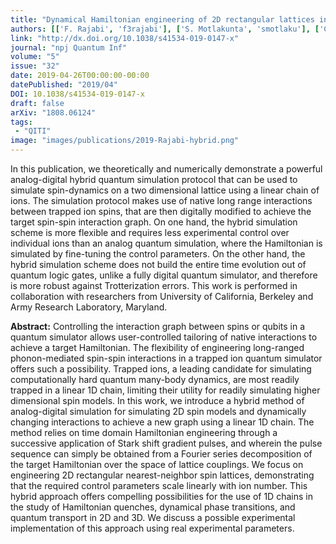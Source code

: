 ```yaml
---
title: "Dynamical Hamiltonian engineering of 2D rectangular lattices in a one-dimensional ion chain"
authors: [['F. Rajabi', 'f3rajabi'], ['S. Motlakunta', 'smotlaku'], ['C. Shih', 'c5shih'], ['N. Kotibhaskar', 'nkotibha'], ['Q. Quraishi'], ['A. Ajoy'], ['R. Islam', 'krislam']]
link: "http://dx.doi.org/10.1038/s41534-019-0147-x"
journal: "npj Quantum Inf"
volume: "5"
issue: "32"
date: 2019-04-26T00:00:00-00:00
datePublished: "2019/04"
DOI: 10.1038/s41534-019-0147-x
draft: false
arXiv: "1808.06124"
tags:
 - "QITI"
image: "images/publications/2019-Rajabi-hybrid.png"
---
```


In this publication, we theoretically and numerically demonstrate a powerful analog-digital hybrid quantum simulation protocol that can be used to simulate spin-dynamics on a two dimensional lattice using a linear chain of ions. The simulation protocol makes use of native long range interactions between trapped ion spins, that are then digitally modified to achieve the target spin-spin interaction graph. On one hand, the hybrid simulation scheme is more flexible and requires less experimental control over individual ions than an analog quantum simulation, where the Hamiltonian is simulated by fine-tuning the control parameters. On the other hand, the hybrid simulation scheme does not build the entire time evolution out of quantum logic gates, unlike a fully digital quantum simulator, and therefore is more robust against Trotterization errors. This work is performed in collaboration with researchers from University of California, Berkeley and Army Research Laboratory, Maryland. 

**Abstract:** Controlling the interaction graph between spins or qubits in a quantum
simulator allows user-controlled tailoring of native interactions to achieve a
target Hamiltonian. The flexibility of engineering long-ranged phonon-mediated
spin-spin interactions in a trapped ion quantum simulator offers such a
possibility. Trapped ions, a leading candidate for simulating computationally
hard quantum many-body dynamics, are most readily trapped in a linear 1D chain,
limiting their utility for readily simulating higher dimensional spin models.
In this work, we introduce a hybrid method of analog-digital simulation for
simulating 2D spin models and dynamically changing interactions to achieve a
new graph using a linear 1D chain. The method relies on time domain Hamiltonian
engineering through a successive application of Stark shift gradient pulses,
and wherein the pulse sequence can simply be obtained from a Fourier series
decomposition of the target Hamiltonian over the space of lattice couplings. We
focus on engineering 2D rectangular nearest-neighbor spin lattices,
demonstrating that the required control parameters scale linearly with ion
number. This hybrid approach offers compelling possibilities for the use of 1D
chains in the study of Hamiltonian quenches, dynamical phase transitions, and
quantum transport in 2D and 3D. We discuss a possible experimental
implementation of this approach using real experimental parameters.